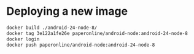 # Deploying a new image

```bash
docker build ./android-24-node-8/
docker tag 3e122a1fe26e paperonline/android-node:android-24-node-8
docker login
docker push paperonline/android-node:android-24-node-8
```